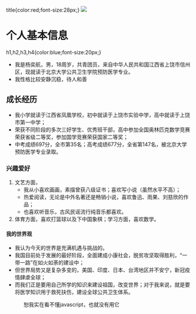 <!DOCTUPE html>
<html lang="zh-cn">
  <head>
    <meta charset="utf-8"/>
    <title>我的第一个网页</title>     title{color:red;font-size:28px;}
  </head>
  <img src="6d20e12233318b33ab0363cd95710e6d(1).jpg"/>
  <body>                         
     <h1>个人基本信息</h1>          h1,h2,h3,h4{color:blue;font-size:20px;}
   <ul>
    <li>我是杨奕航，男，18周岁，共青团员，来自中华人民共和国江西省上饶市信州区，现就读于北京大学公共卫生学院预防医学专业。</li>
    <li>我性格比较安静沉稳，待人和善</li>
    </ul>
     
 <h2>成长经历</h2>
    <ul>
     <li>我小学就读于江西省凤凰学校，初中就读于上饶市实验中学，高中就读于上饶市第一中学；</li>
     <li>荣获不同阶段的多次三好学生、优秀班干部，高中参加全国奥林匹克数学竞赛荣获省级二等奖，参加国学竞赛荣获国家二等奖；</li>
     <li>中考成绩697分，全市第35名；高考成绩677分，全省第147名，被北京大学预防医学专业录取。</li>
     </ul>
    
  <h3>兴趣爱好</h3>
     <ol>
     <li>文艺方面，
      <ul>
       <li>我从小喜欢画画，素描曾获八级证书；喜欢写小说（虽然水平不高）；</li>
       <li>热爱阅读，无论是中外名著还是畅销小说，喜欢鲁迅、雨果、刘慈欣的作品；</li>
       <li>也喜欢听音乐，古风民谣流行纯音乐都喜欢。</li>
      </ul>
     </li>
     <li>体育方面，喜欢打篮球以及下中国象棋；学习方面，喜欢数学。</li>
     </ol>
    
 <h4>我的世界观</h4>
     <ul>
     <li>我认为今天的世界是充满机遇与挑战的。</li>
     <li>我国目前处于发展的最好阶段，全面建成小康社会，脱贫攻坚取得胜利，“一带一路”在如火如荼的建设中；</li>
     <li>但世界局势又是复杂多变的，美国、印度、日本、台湾地区并不安宁，新冠疫情肆虐全球；</li>
     <li>而我们正是要用自己所学的知识来建设祖国，改变世界；对于我来说，就是要将医学知识用于救死扶伤，建设全球公共卫生体系。</li>
     <ul>
       
  
  
  <p>恕我实在看不懂javascript，也就没有用它</p>
  </body>
    
